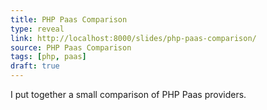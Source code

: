 ```yaml
---
title: PHP Paas Comparison
type: reveal
link: http://localhost:8000/slides/php-paas-comparison/
source: PHP Paas Comparison
tags: [php, paas]
draft: true
---
```


I put together a small comparison of PHP Paas providers.


